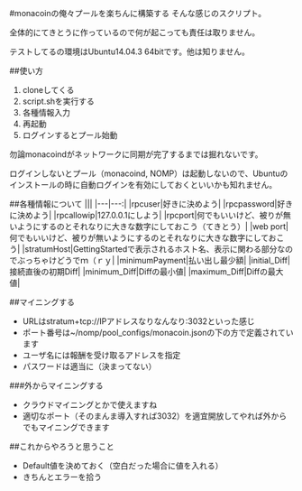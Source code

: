 #monacoinの俺々プールを楽ちんに構築する
そんな感じのスクリプト。

全体的にてきとうに作っているので何が起こっても責任は取りません。

テストしてるの環境はUbuntu14.04.3 64bitです。他は知りません。

##使い方
1. cloneしてくる
2. script.shを実行する
3. 各種情報入力
4. 再起動
5. ログインするとプール始動

勿論monacoindがネットワークに同期が完了するまでは掘れないです。

ログインしないとプール（monacoind, NOMP）は起動しないので、Ubuntuのインストールの時に自動ログインを有効にしておくといいかも知れません。

##各種情報について
|||
|---|---:|
|rpcuser|好きに決めよう|
|rpcpassword|好きに決めよう|
|rpcallowip|127.0.0.1にしよう|
|rpcport|何でもいいけど、被りが無いようにするのとそれなりに大きな数字にしておこう（てきとう）|
|web port|何でもいいけど、被りが無いようにするのとそれなりに大きな数字にしておこう|
|stratumHost|GettingStartedで表示されるホスト名、表示に関わる部分なのでぶっちゃけどうでｍ（ｒｙ|
|minimumPayment|払い出し最少額|
|initial_Diff|接続直後の初期Diff|
|minimum_Diff|Diffの最小値|
|maximum_Diff|Diffの最大値|

##マイニングする
- URLはstratum+tcp://IPアドレスなりなんなり:3032といった感じ
- ポート番号は~/nomp/pool_configs/monacoin.jsonの下の方で定義されています
- ユーザ名には報酬を受け取るアドレスを指定
- パスワードは適当に（決まってない）

###外からマイニングする
- クラウドマイニングとかで使えますね
- 適切なポート（そのまんま導入すれば3032）を適宜開放してやれば外からでもマイニングできます

##これからやろうと思うこと
- Default値を決めておく（空白だった場合に値を入れる）
- きちんとエラーを拾う
